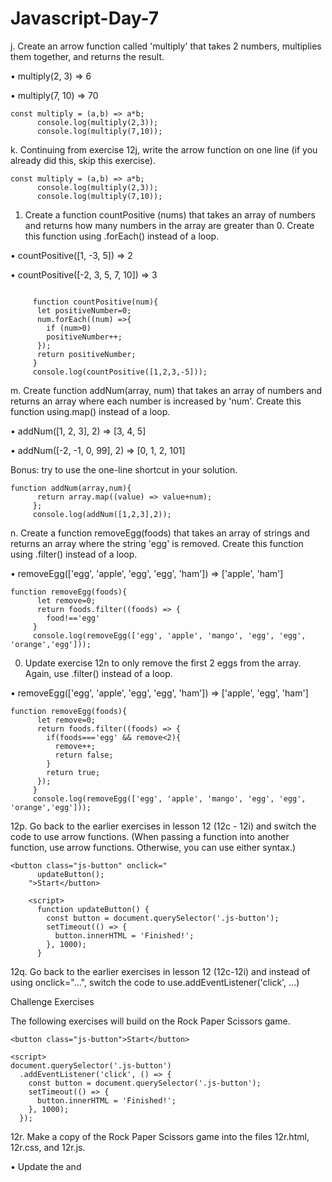 # Javascript-Day-7
j. Create an arrow function called 'multiply' that takes 2 numbers, multiplies them together, and returns the result.

• multiply(2, 3) => 6

• multiply(7, 10) => 70
```
const multiply = (a,b) => a*b;
      console.log(multiply(2,3));
      console.log(multiply(7,10));
```
k. Continuing from exercise 12j, write the arrow function on one line (if you already did this, skip this exercise).
```
const multiply = (a,b) => a*b;
      console.log(multiply(2,3));
      console.log(multiply(7,10));
```
1. Create a function countPositive (nums) that takes an array of numbers and returns how many numbers in the array are greater than 0. Create this function using .forEach() instead of a loop.

• countPositive([1, -3, 5]) => 2

• countPositive([-2, 3, 5, 7, 10]) => 3
```

     function countPositive(num){
      let positiveNumber=0;
      num.forEach((num) =>{
        if (num>0)
        positiveNumber++;
      });
      return positiveNumber;
     }
     console.log(countPositive([1,2,3,-5]));
```
m. Create function addNum(array, num) that takes an array of numbers and returns an array where each number is increased by 'num'. Create this function using.map() instead of a loop.

• addNum([1, 2, 3], 2) => [3, 4, 5]

• addNum([-2, -1, 0, 99], 2) => [0, 1, 2, 101]

Bonus: try to use the one-line shortcut in your solution.
```
function addNum(array,num){
      return array.map((value) => value+num);
     };
     console.log(addNum([1,2,3],2));
```
n. Create a function removeEgg(foods) that takes an array of strings and returns an array where the string 'egg' is removed. Create this function using .filter() instead of a loop.

• removeEgg(['egg', 'apple', 'egg', 'egg', 'ham']) => ['apple', 'ham']
```
function removeEgg(foods){
      let remove=0;
      return foods.filter((foods) => {
        food!=='egg'
     }
     console.log(removeEgg(['egg', 'apple', 'mango', 'egg', 'egg', 'orange','egg']));
```

0. Update exercise 12n to only remove the first 2 eggs from the array. Again, use .filter() instead of a loop.

• removeEgg(['egg', 'apple', 'egg', 'egg', 'ham']) => ['apple', 'egg', 'ham']
```
function removeEgg(foods){
      let remove=0;
      return foods.filter((foods) => {
        if(foods==='egg' && remove<2){
          remove++;
          return false;
        }
        return true;
      });
     }
     console.log(removeEgg(['egg', 'apple', 'mango', 'egg', 'egg', 'orange','egg']));
```
12p. Go back to the earlier exercises in lesson 12 (12c - 12i) and switch the code to use arrow functions. (When passing a function into another function, use arrow functions. Otherwise, you can use either syntax.)
```
<button class="js-button" onclick="
      updateButton();
    ">Start</button>

    <script>
      function updateButton() {
        const button = document.querySelector('.js-button');
        setTimeout(() => {
          button.innerHTML = 'Finished!';
        }, 1000);
      }
```
12q. Go back to the earlier exercises in lesson 12 (12c-12i) and instead of using onclick="...", switch the code to use.addEventListener('click', ...)

Challenge Exercises

The following exercises will build on the Rock Paper Scissors game.
```
<button class="js-button">Start</button>

<script>
document.querySelector('.js-button')
  .addEventListener('click', () => {
    const button = document.querySelector('.js-button');
    setTimeout(() => {
      button.innerHTML = 'Finished!';
    }, 1000);
  });
```
12r. Make a copy of the Rock Paper Scissors game into the files 12r.html, 12r.css, and 12r.js.

• Update the <link> and <script> elements to load 12r.css and 12r.js. • Also, make a copy of the images and make sure they load properly.
```
<!DOCTYPE html>
<html>
  <head>
    <title>Rock Paper Scissors</title>
    <link rel="stylesheet" href="12r.css">
  </head>
  <body>
    <p class="title">Rock Paper Scissors</p>
    <button class="move-button js-rock-button">
      <img src="images/rock-emoji.png" class="move-icon">
    </button>

    <button class="move-button js-paper-button">
      <img src="images/paper-emoji.png" class="move-icon">
    </button>

    <button class="move-button js-scissors-button">
      <img src="images/scissors-emoji.png" class="move-icon">
    </button>

    <p class="js-result result"></p>
    <p class="js-moves"></p>
    <p class="js-score score"></p>

    <!-- Solution for exercise 12v. -->
    <button class="reset-score-button js-reset-score-button">
      Reset Score
    </button>

    <!-- Solution for exercise 12s. -->
    <button class="auto-play-button js-auto-play-button">
      Auto Play
    </button>

    <!-- Solution for exercise 12x. -->
    <p class="js-reset-confirmation"></p>
    
    <script src="12r.js"></script>
  </body>
</html>
```
12s. Update the 'Auto Play' button to use.addEventListener('click', ...) instead of onclick="..."
```
<button class="auto-play-button js-auto-play-button">
  Auto Play
</button>

document.querySelector('.js-auto-play-button')
  .addEventListener('click', () => {
    autoPlay();
  });
```
12t. Update the 'Auto Play' button so that when the game is auto playing, the text in the button is 'Stop Playing'. Otherwise, the text in thebutton is 'Auto Play'.
```
function autoPlay() {
  if (!isAutoPlaying) {
    intervalId = setInterval(() => {
      const playerMove = pickComputerMove();
      playGame(playerMove);
    }, 1000);
    isAutoPlaying = true;
    
    
    document.querySelector('.js-auto-play-button')
      .innerHTML = 'Stop Playing';

  } else {
    clearInterval(intervalId);
    isAutoPlaying = false;

    
    document.querySelector('.js-auto-play-button')
      .innerHTML = 'Auto Play';
  }
}
```
12u. Update the code so pressing 'a' on keyboard will auto play the game.
```
document.body.addEventListener('keydown', (event) => {
  if (event.key === 'r') {
    playGame('rock');
  } else if (event.key === 'p') {
    playGame('paper');
  } else if (event.key === 's') {
    playGame('scissors');
  
  } else if (event.key === 'a') {
    autoPlay();
  }
});
```
12v. Update the 'Reset Score' button to use .addEventListener('click', ...)
```
<button class="reset-score-button js-reset-score-button">
  Reset Score
</button>
<script>
function resetScore() {
  score.wins = 0;
  score.losses = 0;
  score.ties = 0;
  localStorage.removeItem('score');
  updateScoreElement();
}
document.querySelector('.js-reset-score-button')
  .addEventListener('click', () => {
    resetScore();
  });
</script>
```
12w. Update the code so pressing 'Backspace' will reset the score.
```
document.body.addEventListener('keydown', (event) => {
  if (event.key === 'r') {
    playGame('rock');
  } else if (event.key === 'p') {
    playGame('paper');
  } else if (event.key === 's') {
    playGame('scissors');
  } else if (event.key === 'a') {
    autoPlay();
  
  } else if (event.key === 'Backspace') {
    resetScore();
  }
});
```
12x. When clicking 'Reset Score' or pressing 'Backspace', instead of resetting the score immediately, display a confirmation message below the button:

Are you sure you want to reset the score?

Yes

No

1528

• Clicking 'Yes' will reset the score, and hide the message.

• Clicking 'No' will not reset the score, and hide the message.
```
<p class="js-reset-confirmation"></p>
<script>
document.querySelector('.js-reset-score-button')
  .addEventListener('click', () => {
    showResetConfirmation();
  });

function showResetConfirmation() {
  document.querySelector('.js-reset-confirmation')
    .innerHTML = `
      Are you sure you want to reset the score?
      <button class="js-reset-confirm-yes reset-confirm-button">
        Yes
      </button>
      <button class="js-reset-confirm-no reset-confirm-button">
        No
      </button>
    `;
  
  document.querySelector('.js-reset-confirm-yes')
    .addEventListener('click', () => {
      resetScore();
      hideResetConfirmation();
    });
  
  document.querySelector('.js-reset-confirm-no')
    .addEventListener('click', () => {
      hideResetConfirmation();
    });
}
function hideResetConfirmation() {
  document.querySelector('.js-reset-confirmation')
    .innerHTML = '';
}
</script>
```

## Amazon project
13a. The HTML element for a dropdown selector is <select>. Use Ctrl + F or Cmd + F to find this in the code (in amazon.js).
```
open amazon.js
use ctrl+f
type "select"
```
13b. When generating the HTML, add a unique class to <select> to identify which product the dropdown is for (class="js-quantity-selector-${product.id})")
```
<select class="js-quantity-selector-${product.id}">
```
13c. When clicking the 'Add to Cart' button, use the DOM to get the quantity selector (the <select> element) for the product. Hint: use document.querySelector(.js-quantity-selector-${productid})
```
const quantitySelector=document.querySelector(`.js-quantity-selector-${productid}`);
```
13d. Get the value selected in the quantity selector (to get the value out of a <select> element, you can use the property '.value')
```
const quantity = quantitySelector.value;
```
13e. When updating the cart, instead of using a quantity of 1 every time, use the quantity that we got from 13d. Hint: in order for the math to work properly, convert the value from 13d into a number first using Number() (since values we get from the DOM are strings by default).
```
const quantity = Number(quantitySelector.value);

      if (matchingItem) {
        matchingItem.quantity += quantity;
      } else {
        cart.push({
          productId: productId,
          quantity: quantity
        });
      }
```
13f. Select a quantity other than 1 and click 'Add to Cart'. The quantity selector should now work. Check the changes for 13a - 13e in Git and commit the changes.
```
const quantitySelector=document.querySelector(`.js-quantity-selector-${productid}`);

      const quantity = Number(quantitySelector.value);

      if (matchingItem) {
        matchingItem.quantity += quantity;
      } else {
        cart.push({
          productId: productId,
          quantity: quantity
        });
      }
```
13g. We'll add some more products to the page. Inside data/products.js add some more objects to the array. For the id, use any id that you want, like 'id', 'id2', etc. (just make sure its unique). For the image, I've provided "images/products/backpack.jpg" and "images/products/umbrella.jpg" or find an image yourself online. For the name, rating, and priceCents, use any values that you want.
```
{
    id: "id1",
    image: "images/products/backpack.jpg",
    name: "Black Backpack",
    rating: {
      stars: 4.5,
      count: 123
    },
    priceCents: 2500
  },
  {
    id: "id2",
    image: "images/products/umbrella.jpg",
    name: "Large Green Umbrella",
    rating: {
      stars: 5,
      count: 456
    },
    priceCents: 2999
  }
```
13h. We'll review some JavaScript shortcuts we can use. In amazon.js:
Search for the code 'const productId = button.dataset.productid;' and use the destructuring shortcut to simplify it. Search for 'cart.push({' and use shorthand property in the 2 lines
```
const {productId} = button.dataset;
productId,
quantity
```
Challenge Exercises

We'll create the 'Added' message on the right. The HTML element for this already exists: <div class="added-to-cart"> However, in the CSS, this element has opacity: 0 (it's invisible).

13i. Add a unique class to this element (like we did in exercise 13b) to identify which product it is for.
```
<div class="added-to-cart js-added-to-cart-${product.id}">
```
13j. When clicking 'Add to Cart', use the DOM to get the 'Added' message element for the product (like we did in exercise 13c).
```
const addedMessage = document.querySelector(
        `.js-added-to-cart-${productId}`
      );
```
13k. Add a class to the message element using.classList.add(). Then, in styles/pages/amazon.css, style this class so it has opacity: 1;
```
 addedMessage.classList.add('added-to-cart-visible');

.added-to-cart-visible {
  opacity: 1;
```
13m. If we click 'Add to Cart', wait 1 to 1.5 seconds, and click again, the message disappears quickly (since the previous setTimeout is still running and will make the message disappear soon).

• Modify the code so when we click 'Add to Cart', it "refreshes" the 2 second wait time (waits 2 seconds again and message disappears)

• Hint: you can cancel the previous setTimeout using clearTimeout()

Incorrect X

Correct

```
 let addedMessageTimeoutId;

    button.addEventListener('click', () => {
      const {productId} = button.dataset;



      addedMessage.classList.add('added-to-cart-visible');

      setTimeout(() => {
      
      if (addedMessageTimeoutId) {
        clearTimeout(addedMessageTimeoutId);
      }

      const timeoutId = setTimeout(() => {
        addedMessage.classList.remove('added-to-cart-visible');
      }, 2000);

     
      addedMessageTimeoutId = timeoutId;
```
